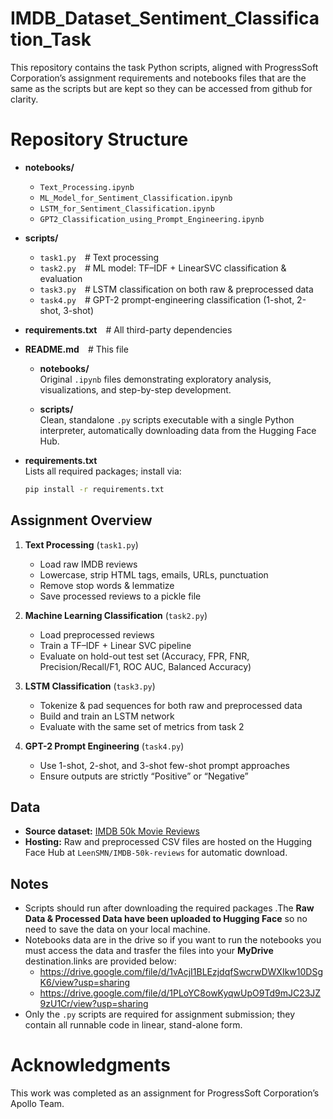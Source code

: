 # IMDB_Dataset_Sentiment_Classification_Task
This repository contains the task Python scripts, aligned with ProgressSoft Corporation’s assignment requirements and notebooks files that are the same as the scripts but are kept so they can be accessed from github for clarity.

# Repository Structure

- **notebooks/**
  - `Text_Processing.ipynb`
  - `ML_Model_for_Sentiment_Classification.ipynb`
  - `LSTM_for_Sentiment_Classification.ipynb`
  - `GPT2_Classification_using_Prompt_Engineering.ipynb`

- **scripts/**
  - `task1.py`  # Text processing  
  - `task2.py`  # ML model: TF–IDF + LinearSVC classification & evaluation  
  - `task3.py`  # LSTM classification on both raw & preprocessed data  
  - `task4.py`  # GPT-2 prompt-engineering classification (1-shot, 2-shot, 3-shot)

- **requirements.txt**  # All third-party dependencies

- **README.md**  # This file  


  - **notebooks/**  
  Original `.ipynb` files demonstrating exploratory analysis, visualizations, and step-by-step development.

  - **scripts/**  
  Clean, standalone `.py` scripts executable with a single Python interpreter, automatically downloading data from the Hugging Face Hub.

- **requirements.txt**  
  Lists all required packages; install via:
  ```bash
  pip install -r requirements.txt


## Assignment Overview

1. **Text Processing** (`task1.py`)

   * Load raw IMDB reviews
   * Lowercase, strip HTML tags, emails, URLs, punctuation
   * Remove stop words & lemmatize
   * Save processed reviews to a pickle file

2. **Machine Learning Classification** (`task2.py`)

   * Load preprocessed reviews
   * Train a TF–IDF + Linear SVC pipeline
   * Evaluate on hold-out test set (Accuracy, FPR, FNR, Precision/Recall/F1, ROC AUC, Balanced Accuracy)

3. **LSTM Classification** (`task3.py`)

   * Tokenize & pad sequences for both raw and preprocessed data
   * Build and train an LSTM network
   * Evaluate with the same set of metrics from task 2

4. **GPT-2 Prompt Engineering** (`task4.py`)

   * Use 1-shot, 2-shot, and 3-shot few-shot prompt approaches
   * Ensure outputs are strictly “Positive” or “Negative”

## Data

* **Source dataset:**
  [IMDB 50k Movie Reviews](https://www.kaggle.com/datasets/lakshmi25npathi/imdb-dataset-of-50k-movie-reviews)
* **Hosting:**
  Raw and preprocessed CSV files are hosted on the Hugging Face Hub at `LeenSMN/IMDB-50k-reviews` for automatic download.

## Notes
* Scripts should run after downloading the required packages .The **Raw Data & Processed Data have been uploaded to Hugging Face** so no need to save the data on your local machine.
* Notebooks data are in the drive so if you want to run the notebooks you must access the data and trasfer the files into your **MyDrive** destination.links are provided below:
    - https://drive.google.com/file/d/1vAcjI1BLEzjdqfSwcrwDWXIkw10DSgK6/view?usp=sharing
    - https://drive.google.com/file/d/1PLoYC8owKyqwUpO9Td9mJC23JZ9zU1Cr/view?usp=sharing
* Only the `.py` scripts are required for assignment submission; they contain all runnable code in linear, stand-alone form.

# Acknowledgments

This work was completed as an assignment for ProgressSoft Corporation’s Apollo Team. 



